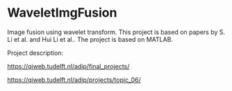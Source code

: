 # WaveletImgFusion
Image fusion using wavelet transform. This project is based on papers by S. Li et al. and Hui Li et al.. The project is based on MATLAB. 

Project description: 

https://qiweb.tudelft.nl/adip/final_projects/

https://qiweb.tudelft.nl/adip/projects/topic_06/
